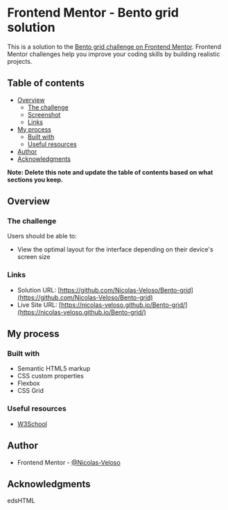 # Frontend Mentor - Bento grid solution

This is a solution to the [Bento grid challenge on Frontend Mentor](https://www.frontendmentor.io/challenges/bento-grid-RMydElrlOj). Frontend Mentor challenges help you improve your coding skills by building realistic projects. 

## Table of contents

- [Overview](#overview)
  - [The challenge](#the-challenge)
  - [Screenshot](#screenshot)
  - [Links](#links)
- [My process](#my-process)
  - [Built with](#built-with)
  - [Useful resources](#useful-resources)
- [Author](#author)
- [Acknowledgments](#acknowledgments)

**Note: Delete this note and update the table of contents based on what sections you keep.**

## Overview

### The challenge

Users should be able to:

- View the optimal layout for the interface depending on their device's screen size

### Links

- Solution URL: [https://github.com/Nicolas-Veloso/Bento-grid](https://github.com/Nicolas-Veloso/Bento-grid)
- Live Site URL: [https://nicolas-veloso.github.io/Bento-grid/](https://nicolas-veloso.github.io/Bento-grid/)

## My process

### Built with

- Semantic HTML5 markup
- CSS custom properties
- Flexbox
- CSS Grid

### Useful resources

- [W3School](https://www.w3schools.com/)

## Author

- Frontend Mentor - [@Nicolas-Veloso](https://www.frontendmentor.io/profile/Nicolas-Veloso)

## Acknowledgments

edsHTML
